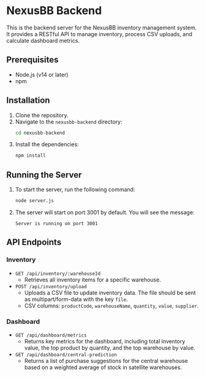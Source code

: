 # NexusBB Backend

This is the backend server for the NexusBB inventory management system. It provides a RESTful API to manage inventory, process CSV uploads, and calculate dashboard metrics.

## Prerequisites

- Node.js (v14 or later)
- npm

## Installation

1. Clone the repository.
2. Navigate to the `nexusbb-backend` directory:
   ```bash
   cd nexusbb-backend
   ```
3. Install the dependencies:
   ```bash
   npm install
   ```

## Running the Server

1. To start the server, run the following command:
   ```bash
   node server.js
   ```
2. The server will start on port 3001 by default. You will see the message:
   ```
   Server is running on port 3001
   ```

## API Endpoints

### Inventory

- `GET /api/inventory/:warehouseId`
  - Retrieves all inventory items for a specific warehouse.
- `POST /api/inventory/upload`
  - Uploads a CSV file to update inventory data. The file should be sent as multipart/form-data with the key `file`.
  - CSV columns: `productCode`, `warehouseName`, `quantity`, `value`, `supplier`.

### Dashboard

- `GET /api/dashboard/metrics`
  - Returns key metrics for the dashboard, including total inventory value, the top product by quantity, and the top warehouse by value.
- `GET /api/dashboard/central-prediction`
  - Returns a list of purchase suggestions for the central warehouse based on a weighted average of stock in satellite warehouses.